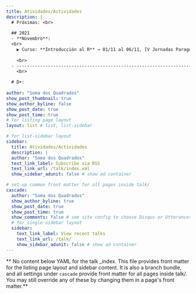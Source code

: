 ```yaml
---
title: Atividades/Actividades
description: |
  # Próximas: <br>
  
  ## 2021
  - **Novembro**:  
  <br>
    ▶ Curso: **Introducción al R** → 01/11 al 06/11, [V Jornadas Paraguayas de Mastozoología - JPM](http://asociacionmastozoologiapy.weebly.com/v-jornadas-paraguayas-de-mastozoologiacutea.html?fbclid=IwAR0kzgwhT_airNecUNjKCELy8GHRuJdU9vZNQIjP_nOjc_m5MYJDUQoEqdU). 
    
    <br>
  - ------------------------------------------------------------------------
    <br> 
  
  # D+:
  
author: "Soma dos Quadrados"
show_post_thumbnail: true
show_author_byline: false
show_post_date: true
show_post_time: true
# for listing page layout
layout: list # list, list-sidebar

# for list-sidebar layout
sidebar: 
  title: Atividades/Actividades
  description: |
  author: "Soma dos Quadrados"
  text_link_label: Subscribe via RSS
  text_link_url: /talk/index.xml
  show_sidebar_adunit: false # show ad container

# set up common front matter for all pages inside talk/
cascade:
  author: "Soma dos Quadrados"
  show_author_byline: true
  show_post_date: true
  show_post_time: true
  show_comments: false # see site config to choose Disqus or Utterances
  # for single-sidebar layout
  sidebar:
    text_link_label: View recent talks
    text_link_url: /talk/
    show_sidebar_adunit: false # show ad container
---
```


** No content below YAML for the talk _index. This file provides front matter for the listing page layout and sidebar content. It is also a branch bundle, and all settings under `cascade` provide front matter for all pages inside talk/. You may still override any of these by changing them in a page's front matter.**
